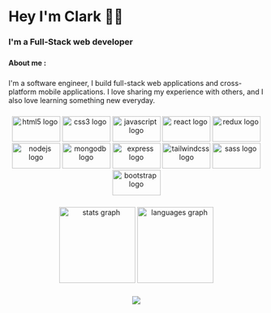 <h1 align="left">Hey I'm Clark 🙋‍♂️</h1>

###

<h3 align="left">I'm a Full-Stack web developer</h3>

###

<h4 align="left">About me :</h4>

###

<p align="left">I'm a software engineer, I build full-stack web applications and cross-platform mobile applications. I love sharing my experience with others, and I also love learning something new everyday.</p>

###

<div align="center">
  <img src="https://cdn.jsdelivr.net/gh/devicons/devicon/icons/html5/html5-original.svg" height="50" width="95" alt="html5 logo"  />
  <img src="https://cdn.jsdelivr.net/gh/devicons/devicon/icons/css3/css3-original.svg" height="50" width="95" alt="css3 logo"  />
  <img src="https://cdn.jsdelivr.net/gh/devicons/devicon/icons/javascript/javascript-original.svg" height="50" width="95" alt="javascript logo"  />
  <img src="https://cdn.jsdelivr.net/gh/devicons/devicon/icons/react/react-original.svg" height="50" width="95" alt="react logo"  />
  <img src="https://cdn.jsdelivr.net/gh/devicons/devicon/icons/redux/redux-original.svg" height="50" width="95" alt="redux logo"  />
  <img src="https://cdn.jsdelivr.net/gh/devicons/devicon/icons/nodejs/nodejs-original.svg" height="50" width="95" alt="nodejs logo"  />
  <img src="https://cdn.jsdelivr.net/gh/devicons/devicon/icons/mongodb/mongodb-original.svg" height="50" width="95" alt="mongodb logo"  />
  <img src="https://cdn.jsdelivr.net/gh/devicons/devicon/icons/express/express-original.svg" height="50" width="95" alt="express logo"  />
  <img src="https://cdn.jsdelivr.net/gh/devicons/devicon/icons/tailwindcss/tailwindcss-original-wordmark.svg" height="50" width="95" alt="tailwindcss logo"  />
  <img src="https://cdn.jsdelivr.net/gh/devicons/devicon/icons/sass/sass-original.svg" height="50" width="95" alt="sass logo"  />
  <img src="https://cdn.jsdelivr.net/gh/devicons/devicon/icons/bootstrap/bootstrap-original.svg" height="50" width="95" alt="bootstrap logo"  />
</div>

###

<div align="center">
  <img src="https://github-readme-stats.vercel.app/api?hide_title=false&hide_rank=false&show_icons=true&include_all_commits=true&count_private=true&disable_animations=false&theme=dracula&locale=en&hide_border=false&username=clarkjoseph74 " height="150" alt="stats graph"  />
  <img src="https://github-readme-stats.vercel.app/api/top-langs?locale=en&hide_title=false&layout=compact&card_width=320&langs_count=5&theme=dracula&hide_border=false&username=clarkjoseph74 " height="150" alt="languages graph"  />
</div>

###

<div align="center">
  <img src="https://profile-counter.glitch.me/clark /count.svg?"  />
</div>

###
